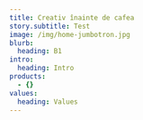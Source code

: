 ```yaml
---
title: Creativ înainte de cafea
story.subtitle: Test
image: /img/home-jumbotron.jpg
blurb:
  heading: B1
intro:
  heading: Intro
products:
  - {}
values:
  heading: Values
---
```



